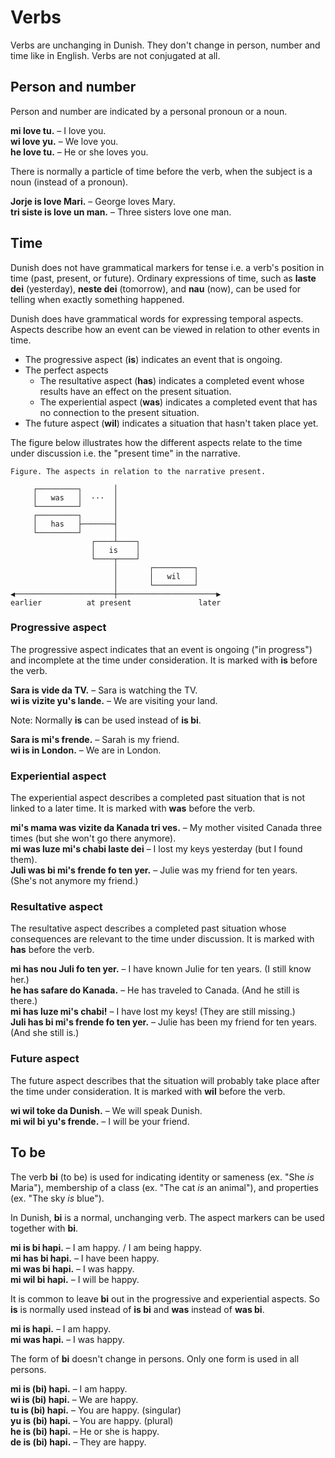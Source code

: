 # Verbs

Verbs are unchanging in Dunish.
They don't change in person, number and time like in English.
Verbs are not conjugated at all.

## Person and number

Person and number are indicated by a personal pronoun or a noun.

**mi love tu.**
– I love you.  
**wi love yu.**
– We love you.  
**he love tu.**
– He or she loves you.

There is normally a particle of time before the verb, when the subject is a noun (instead of a pronoun).

**Jorje is love Mari.**
– George loves Mary.  
**tri siste is love un man.**
– Three sisters love one man.

## Time

Dunish does not have grammatical markers for tense i.e. a verb's position in time (past, present, or future).
Ordinary expressions of time,
such as **laste dei** (yesterday), **neste dei** (tomorrow), and **nau** (now),
can be used for telling when exactly something happened.

Dunish does have grammatical words for expressing temporal aspects.
Aspects describe how an event can be viewed in relation to other events in time.

- The progressive aspect (**is**) indicates an event that is ongoing.
- The perfect aspects
    - The resultative aspect (**has**) indicates a completed event whose results have an effect on the present situation.
    - The experiential aspect (**was**) indicates a completed event that has no connection to the present situation.
- The future aspect (**wil**) indicates a situation that hasn't taken place yet.

The figure below illustrates how the different aspects relate to the time under discussion i.e. the "present time" in the narrative.

    Figure. The aspects in relation to the narrative present.
    
         ┌─────────┐       │
         │   was   │  ···  │
         └─────────┘       │
         ┌─────────┐       │
         │   has   ├───────┤
         └─────────┘       │
                      ┌────┴────┐
                      │   is    │
                      └────┬────┘
                           │       ┌─────────┐   
                           │       │   wil   │
                           │       └─────────┘
    ◀──────────────────────┼──────────────────────▶
    earlier          at present               later


### Progressive aspect

The progressive aspect indicates that an event is ongoing ("in progress") and incomplete at the time under consideration.
It is marked with **is** before the verb.

**Sara is vide da TV.**
– Sara is watching the TV.  
**wi is vizite yu's lande.**
– We are visiting your land.

Note: Normally **is** can be used instead of **is bi**.

**Sara is mi's frende.**
– Sarah is my friend.  
**wi is in London.**
– We are in London.


### Experiential aspect

The experiential aspect describes a completed past situation that is not linked to a later time.
It is marked with **was** before the verb.

**mi's mama was vizite da Kanada tri ves.**
– My mother visited Canada three times (but she won't go there anymore).  
**mi was luze mi's chabi laste dei**
– I lost my keys yesterday (but I found them).  
**Juli was bi mi's frende fo ten yer.**
– Julie was my friend for ten years. (She's not anymore my friend.)


### Resultative aspect

The resultative aspect describes a completed past situation whose consequences are relevant to the time under discussion.
It is marked with **has** before the verb.

**mi has nou Juli fo ten yer.**
– I have known Julie for ten years. (I still know her.)  
**he has safare do Kanada.**
– He has traveled to Canada. (And he still is there.)  
**mi has luze mi's chabi!**
– I have lost my keys! (They are still missing.)  
**Juli has bi mi's frende fo ten yer.**
– Julie has been my friend for ten years. (And she still is.)


### Future aspect

The future aspect describes that the situation will probably take place after the time under consideration.
It is marked with **wil** before the verb.

**wi wil toke da Dunish.**
– We will speak Dunish.  
**mi wil bi yu's frende.**
– I will be your friend.

## To be

The verb **bi** (to be) is used for indicating
identity or sameness (ex. "She _is_ Maria"),
membership of a class (ex. "The cat _is_ an animal"),
and properties (ex. "The sky _is_ blue").

In Dunish, **bi** is a normal, unchanging verb.
The aspect markers can be used together with **bi**.

**mi is bi hapi.**
– I am happy. / I am being happy.  
**mi has bi hapi.**
– I have been happy.  
**mi was bi hapi.**
– I was happy.  
**mi wil bi hapi.**
– I will be happy.

It is common to leave **bi** out in the progressive and experiential aspects.
So **is** is normally used instead of **is bi**
and **was** instead of **was bi**.

**mi is hapi.**
– I am happy.  
**mi was hapi.**
– I was happy.  

The form of **bi** doesn't change in persons.
Only one form is used in all persons.

**mi is (bi) hapi.**
– I am happy.  
**wi is (bi) hapi.**
– We are happy.  
**tu is (bi) hapi.**
– You are happy. (singular)  
**yu is (bi) hapi.**
– You are happy. (plural)  
**he is (bi) hapi.**
– He or she is happy.  
**de is (bi) hapi.**
– They are happy.


